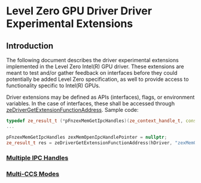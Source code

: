 <!---

Copyright (C) 2022 Intel Corporation

SPDX-License-Identifier: MIT

-->


# Level Zero GPU Driver Driver Experimental Extensions

## Introduction

The following document describes the driver experimental extensions implemented in the Level Zero Intel(R) GPU driver. These extensions are meant to test and/or gather feedback on interfaces before they could potentially be added Level Zero specification, as well to provide access to functionality specific to Intel(R) GPUs.

Driver extensions may be defined as APIs (interfaces), flags, or environment variables. In the case of interfaces, these shall be accessed through [zeDriverGetExtensionFunctionAddress](https://oneapi-src.github.io/level-zero-spec/level-zero/latest/core/api.html?highlight=zedrivergetextensionfunctionaddress#_CPPv435zeDriverGetExtensionFunctionAddress18ze_driver_handle_tPKcPPv). Sample code:


```cpp
typedef ze_result_t (*pFnzexMemGetIpcHandles)(ze_context_handle_t, const void *, uint32_t *, ze_ipc_mem_handle_t *);
...

pFnzexMemGetIpcHandles zexMemOpenIpcHandlePointer = nullptr;
ze_result_t res = zeDriverGetExtensionFunctionAddress(hDriver, "zexMemOpenIpcHandles", reinterpret_cast<void **>(&zexMemOpenIpcHandlePointer)));
```

### [Multiple IPC Handles](MULTIPLE_IPC_HANDLES.md)
### [Multi-CCS Modes](MULTI_CCS_MODES.md)